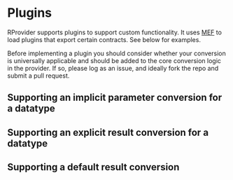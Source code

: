 # Plugins

RProvider supports plugins to support custom functionality.  It uses [MEF](http://msdn.microsoft.com/en-us/library/dd460648.aspx) to load plugins that export certain contracts.  See below for examples.

Before implementing a plugin you should consider whether your conversion is universally applicable and should be added to the core conversion logic in the provider.  If so, please log as an issue, and ideally fork the repo and submit a pull request.

## Supporting an implicit parameter conversion for a datatype 

## Supporting an explicit result conversion for a datatype

## Supporting a default result conversion